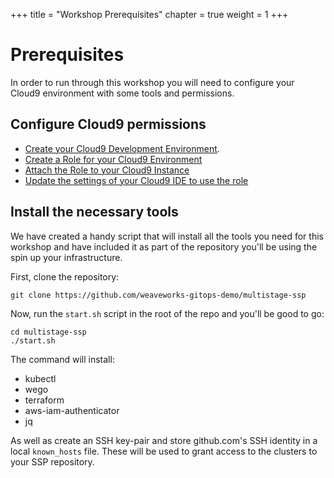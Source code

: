 +++
title = "Workshop Prerequisites"
chapter = true
weight = 1
+++

# Prerequisites

In order to run through this workshop you will need to configure your Cloud9 environment with some tools and permissions.

## Configure Cloud9 permissions

* [Create your Cloud9 Development Environment](/20_weaveworks_prerequisites/10_workspace.html).
* [Create a Role for your Cloud9 Environment](/20_weaveworks_prerequisites/17_create_iam_policy_and_role.html)
* [Attach the Role to your Cloud9 Instance](/20_weaveworks_prerequisites/18_attach_the_role.html)
* [Update the settings of your Cloud9 IDE to use the role](/20_weaveworks_prerequisites/50_workspaceiam.html)

## Install the necessary tools

We have created a handy script that will install all the tools you need for this workshop and have included it as part of the repository you'll be using the spin up your infrastructure.

First, clone the repository:

```shell
git clone https://github.com/weaveworks-gitops-demo/multistage-ssp
```

Now, run the `start.sh` script in the root of the repo and you'll be good to go:

```shell
cd multistage-ssp
./start.sh
```

The command will install:

- kubectl
- wego
- terraform
- aws-iam-authenticator
- jq

As well as create an SSH key-pair and store github.com's SSH identity in a local `known_hosts` file. These will be used to grant access to the clusters to your SSP repository.